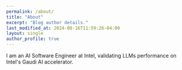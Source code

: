 ```yaml
---
permalink: /about/
title: "About"
excerpt: "Blog author details."
last_modified_at: 2024-08-16T11:59:26-04:00
layout: single
author_profile: true
---
```



I am an AI Software Engineer at Intel, validating LLMs performance on Intel's Gaudi AI accelerator.